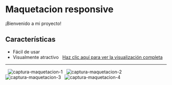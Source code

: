 # Maquetacion responsive
¡Bienvenido a mi proyecto!

## Características
- Fácil de usar
- Visualmente atractivo
&nbsp;
[Haz clic aquí para ver la visualización completa](https://refegar.github.io/maquetacion-responsive/)
---
&nbsp;
![captura-maquetacion-1](https://github.com/user-attachments/assets/b2e8f4e8-f551-4e17-bbf3-e4e14487838a)
&nbsp;
![captura-maquetacion-2](https://github.com/user-attachments/assets/9c5e97e4-2c2a-45b2-a96a-a5439efafee4)
&nbsp;
![captura-maquetacion-3](https://github.com/user-attachments/assets/b9654643-2ce5-4fcd-bf87-4b25877b0ed6)
&nbsp;
![captura-maquetacion-4](https://github.com/user-attachments/assets/d6e4ec93-2681-448e-8e87-a382f54c4c22)

